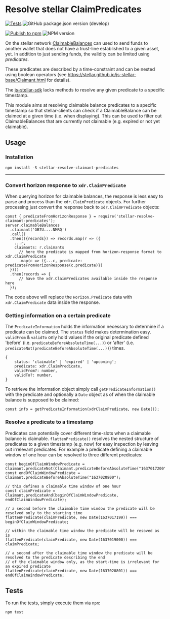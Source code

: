 # Resolve stellar ClaimPredicates
[![Tests](https://github.com/hanseartic/stellar-resolve-claimant-predicates/actions/workflows/test.yml/badge.svg?branch=develop)](https://github.com/hanseartic/stellar-resolve-claimant-predicates/actions/workflows/test.yml) ![GitHub package.json version (develop)](https://img.shields.io/github/package-json/v/hanseartic/stellar-resolve-claimant-predicates/develop?label=%40[develop])

[![Publish to npm](https://github.com/hanseartic/stellar-resolve-claimant-predicates/actions/workflows/npm.yml/badge.svg?branch=main&event=push)](https://www.npmjs.com/package/stellar-resolve-claimant-predicates) ![NPM version](https://img.shields.io/npm/v/stellar-resolve-claimant-predicates?label=%40)


On the stellar network [ClaimableBalances](https://stellar.github.io/js-stellar-base/Claimant.html) can used to send 
funds to another wallet that does not have a trust-line established to a given asset, yet.
In addition to just sending funds, the validity can be limited using *predicates*.

These predicates are described by a time-constraint and can be nested using boolean operators (see
https://stellar.github.io/js-stellar-base/Claimant.html for details).  

The [js-stellar-sdk](https://stellar.github.io/js-stellar-sdk/) lacks methods to resolve any given
predicate to a specific timestamp.

This module aims at resolving claimable balance predicates to a specific timestamp so that stellar-clients
can check if a ClaimableBalance can be claimed at a given time (i.e. when displaying).
This can be used to filter out ClaimableBalances that are currently not claimable (e.g. expired or not yet claimable).

## Usage

### Installation

    npm install -S stellar-resolve-claimant-predicates

----
### Convert horizon response to `xdr.ClaimPredicate`
When querying horizon for claimable balances, the response is less easy to parse and process than the
`xdr.ClaimPredicate` objects. For further processing just convert the response back to `xdr.ClaimPredicate` objects:

    const { predicateFromHorizonResponse } = require('stellar-resolve-claimant-predicates');
    server.claimableBalances
      .claimant('GB7U....NMRQ')
      .call()
      .then(({records}) => records.map(r => ({
        ...r,
        claimants: r.claimants
          // here the predicate is mapped from horizon-response format to xdr.ClaimPredicate
          .map(c => ({...c, predicate: predicateFromHorizonResponse(c.predicate)})
      })))
      .then(records => {
          // have the xdr.ClaimPredicates available inside the response here 
      });

The code above will replace the `Horizon.Predicate` data with `xdr.ClaimPredicate` data inside the response. 

### Getting information on a certain predicate
The `PredicateInformation` holds the information necessary to determine if a predicate can be claimed.
The `status` field makes determination easy. `validFrom` & `validTo` only hold values if the original predicate defined
'before' (i.e. `predicateBeforeAbsoluteTime(...)`) or 'after' (i.e. `predicateNot(predicateBeforeAbsoluteTime(...))`) times.

    {
        status: 'claimable' | 'expired' | 'upcoming';
        predicate: xdr.ClaimPredicate,
        validFrom?: number,
        validTo?: number,
    }

To retrieve the information object simply call `getPredicateInformation()` with the predicate and optionally
a `Date` object as of when the claimable balance is supposed to be claimed:

    const info = getPredicateInformation(xdrClaimPredicate, new Date());

### Resolve a predicate to a timestamp
Predicates can potentially cover different time-slots when a claimable balance is claimable.
`flattenPredicate()` resolves the nested structure of predicates to a given timestamp (e.g. now)
for easy inspection by leaving out irrelevant predicates. For example a predicate defining a claimable window of one hour can be resolved
to three different predicates:

    const beginOfClaimWindowPredicate = Claimant.predicateNot(Claimant.predicateBeforeAbsoluteTime("1637017200"));
    const endOfClaimWindowPredicate = Claimant.predicateBeforeAbsoluteTime("1637020800");

    // this defines a claimable time window of one hour
    const claimPredicate = Claimant.predicateAnd(beginOfClaimWindowPredicate, endOfClaimWindowPredicate);

    // a second before the claimable time window the predicate will be resolved only to the starting time 
    flattenPredicate(claimPredicate, new Date(1637017199)) === beginOfClaimWindowPredicate;
    
    // within the claimable time window the predicate will be resoved as is
    flattenPredicate(claimPredicate, new Date(1637019000)) === claimPredicate;

    // a second after the claimable time window the predicate will be resolved to the predicate describing the end
    // of the claimable window only, as the start-time is irrelevant for an expired predicate
    flattenPredicate(claimPredicate, new Date(1637020801)) === endOfClaimWindowPredicate;


## Tests
To run the tests, simply execute them via `npm`:

    npm test
